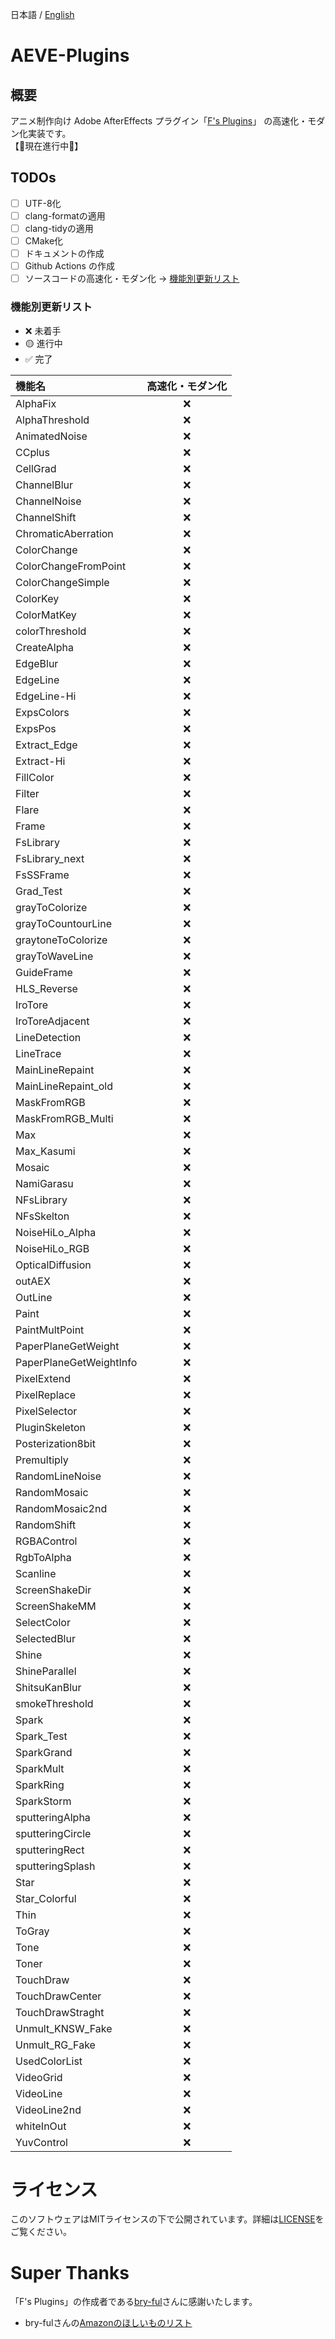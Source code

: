 日本語 / [English](README_EN.md)

# AEVE-Plugins

## 概要

アニメ制作向け Adobe AfterEffects
プラグイン「[F's Plugins](https://github.com/bryful/F-s-PluginsProjects)」
の高速化・モダン化実装です。\
【🚧現在進行中🚧】

## TODOs

- [ ] UTF-8化
- [ ] clang-formatの適用
- [ ] clang-tidyの適用
- [ ] CMake化
- [ ] ドキュメントの作成
- [ ] Github Actions の作成
- [ ] ソースコードの高速化・モダン化 → [機能別更新リスト](#機能別更新リスト)

### 機能別更新リスト

- ❌ 未着手
- 🟡 進行中
- ✅ 完了

| 機能名                  | 高速化・モダン化 |
| :---------------------- | :--------------: |
| AlphaFix                |        ❌        |
| AlphaThreshold          |        ❌        |
| AnimatedNoise           |        ❌        |
| CCplus                  |        ❌        |
| CellGrad                |        ❌        |
| ChannelBlur             |        ❌        |
| ChannelNoise            |        ❌        |
| ChannelShift            |        ❌        |
| ChromaticAberration     |        ❌        |
| ColorChange             |        ❌        |
| ColorChangeFromPoint    |        ❌        |
| ColorChangeSimple       |        ❌        |
| ColorKey                |        ❌        |
| ColorMatKey             |        ❌        |
| colorThreshold          |        ❌        |
| CreateAlpha             |        ❌        |
| EdgeBlur                |        ❌        |
| EdgeLine                |        ❌        |
| EdgeLine-Hi             |        ❌        |
| ExpsColors              |        ❌        |
| ExpsPos                 |        ❌        |
| Extract_Edge            |        ❌        |
| Extract-Hi              |        ❌        |
| FillColor               |        ❌        |
| Filter                  |        ❌        |
| Flare                   |        ❌        |
| Frame                   |        ❌        |
| FsLibrary               |        ❌        |
| FsLibrary_next          |        ❌        |
| FsSSFrame               |        ❌        |
| Grad_Test               |        ❌        |
| grayToColorize          |        ❌        |
| grayToCountourLine      |        ❌        |
| graytoneToColorize      |        ❌        |
| grayToWaveLine          |        ❌        |
| GuideFrame              |        ❌        |
| HLS_Reverse             |        ❌        |
| IroTore                 |        ❌        |
| IroToreAdjacent         |        ❌        |
| LineDetection           |        ❌        |
| LineTrace               |        ❌        |
| MainLineRepaint         |        ❌        |
| MainLineRepaint_old     |        ❌        |
| MaskFromRGB             |        ❌        |
| MaskFromRGB_Multi       |        ❌        |
| Max                     |        ❌        |
| Max_Kasumi              |        ❌        |
| Mosaic                  |        ❌        |
| NamiGarasu              |        ❌        |
| NFsLibrary              |        ❌        |
| NFsSkelton              |        ❌        |
| NoiseHiLo_Alpha         |        ❌        |
| NoiseHiLo_RGB           |        ❌        |
| OpticalDiffusion        |        ❌        |
| outAEX                  |        ❌        |
| OutLine                 |        ❌        |
| Paint                   |        ❌        |
| PaintMultPoint          |        ❌        |
| PaperPlaneGetWeight     |        ❌        |
| PaperPlaneGetWeightInfo |        ❌        |
| PixelExtend             |        ❌        |
| PixelReplace            |        ❌        |
| PixelSelector           |        ❌        |
| PluginSkeleton          |        ❌        |
| Posterization8bit       |        ❌        |
| Premultiply             |        ❌        |
| RandomLineNoise         |        ❌        |
| RandomMosaic            |        ❌        |
| RandomMosaic2nd         |        ❌        |
| RandomShift             |        ❌        |
| RGBAControl             |        ❌        |
| RgbToAlpha              |        ❌        |
| Scanline                |        ❌        |
| ScreenShakeDir          |        ❌        |
| ScreenShakeMM           |        ❌        |
| SelectColor             |        ❌        |
| SelectedBlur            |        ❌        |
| Shine                   |        ❌        |
| ShineParallel           |        ❌        |
| ShitsuKanBlur           |        ❌        |
| smokeThreshold          |        ❌        |
| Spark                   |        ❌        |
| Spark_Test              |        ❌        |
| SparkGrand              |        ❌        |
| SparkMult               |        ❌        |
| SparkRing               |        ❌        |
| SparkStorm              |        ❌        |
| sputteringAlpha         |        ❌        |
| sputteringCircle        |        ❌        |
| sputteringRect          |        ❌        |
| sputteringSplash        |        ❌        |
| Star                    |        ❌        |
| Star_Colorful           |        ❌        |
| Thin                    |        ❌        |
| ToGray                  |        ❌        |
| Tone                    |        ❌        |
| Toner                   |        ❌        |
| TouchDraw               |        ❌        |
| TouchDrawCenter         |        ❌        |
| TouchDrawStraght        |        ❌        |
| Unmult_KNSW_Fake        |        ❌        |
| Unmult_RG_Fake          |        ❌        |
| UsedColorList           |        ❌        |
| VideoGrid               |        ❌        |
| VideoLine               |        ❌        |
| VideoLine2nd            |        ❌        |
| whiteInOut              |        ❌        |
| YuvControl              |        ❌        |

# ライセンス

このソフトウェアはMITライセンスの下で公開されています。詳細は[LICENSE](LICENSE)をご覧ください。

# Super Thanks

「F's
Plugins」の作成者である[bry-ful](https://github.com/bryful)さんに感謝いたします。

- bry-fulさんの[Amazonのほしいものリスト](https://www.amazon.co.jp/hz/wishlist/ls/2ME5VSS8WJOX8?ref_=wl_sha)

